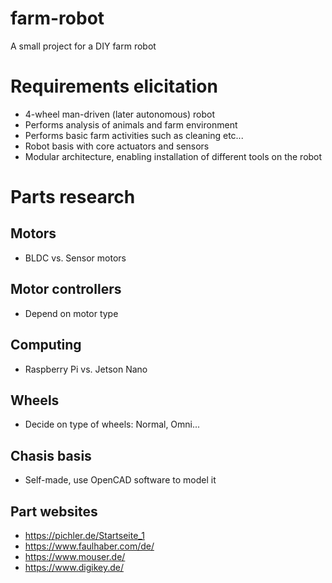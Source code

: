 # farm-robot
A small project for a DIY farm robot

# Requirements elicitation
- 4-wheel man-driven (later autonomous) robot
- Performs analysis of animals and farm environment
- Performs basic farm activities such as cleaning etc...
- Robot basis with core actuators and sensors
- Modular architecture, enabling installation of different tools on the robot


# Parts research
  ## Motors
  - BLDC vs. Sensor motors
    
  ## Motor controllers
  - Depend on motor type
    
  ## Computing 
  - Raspberry Pi vs. Jetson Nano
    
  ## Wheels
  - Decide on type of wheels: Normal, Omni...

  ## Chasis basis
  - Self-made, use OpenCAD software to model it

  ## Part websites
  - https://pichler.de/Startseite_1
  - https://www.faulhaber.com/de/
  - https://www.mouser.de/
  - https://www.digikey.de/
